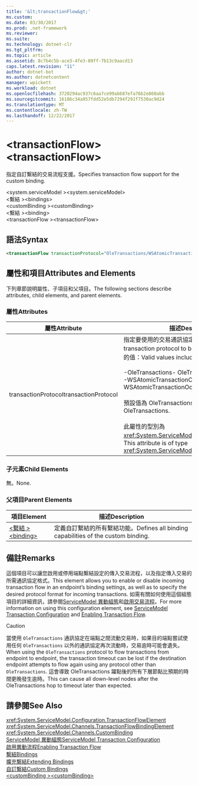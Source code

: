 ```yaml
---
title: '&lt;transactionFlow&gt;'
ms.custom: 
ms.date: 03/30/2017
ms.prod: .net-framework
ms.reviewer: 
ms.suite: 
ms.technology: dotnet-clr
ms.tgt_pltfrm: 
ms.topic: article
ms.assetid: 8c7b4c5b-ace3-4fe3-89ff-7b13c9aacd13
caps.latest.revision: "11"
author: dotnet-bot
ms.author: dotnetcontent
manager: wpickett
ms.workload: dotnet
ms.openlocfilehash: 3720294ac937c6aa7ce99ab687efa76b2e860abb
ms.sourcegitcommit: 16186c34a957fdd52e5db7294f291f7530ac9d24
ms.translationtype: MT
ms.contentlocale: zh-TW
ms.lasthandoff: 12/22/2017
---
```

# <a name="lttransactionflowgt"></a><span data-ttu-id="a149b-102">&lt;transactionFlow&gt;</span><span class="sxs-lookup"><span data-stu-id="a149b-102">&lt;transactionFlow&gt;</span></span>
<span data-ttu-id="a149b-103">指定自訂繫結的交易流程支援。</span><span class="sxs-lookup"><span data-stu-id="a149b-103">Specifies transaction flow support for the custom binding.</span></span>  
  
 <span data-ttu-id="a149b-104">\<system.serviceModel ></span><span class="sxs-lookup"><span data-stu-id="a149b-104">\<system.serviceModel></span></span>  
<span data-ttu-id="a149b-105">\<繫結 ></span><span class="sxs-lookup"><span data-stu-id="a149b-105">\<bindings></span></span>  
<span data-ttu-id="a149b-106">\<customBinding ></span><span class="sxs-lookup"><span data-stu-id="a149b-106">\<customBinding></span></span>  
<span data-ttu-id="a149b-107">\<繫結 ></span><span class="sxs-lookup"><span data-stu-id="a149b-107">\<binding></span></span>  
<span data-ttu-id="a149b-108">\<transactionFlow ></span><span class="sxs-lookup"><span data-stu-id="a149b-108">\<transactionFlow></span></span>  
  
## <a name="syntax"></a><span data-ttu-id="a149b-109">語法</span><span class="sxs-lookup"><span data-stu-id="a149b-109">Syntax</span></span>  
  
```xml  
<transactionFlow transactionProtocol="OleTransactions/WSAtomicTransactionOctober2004"/>  
```  
  
## <a name="attributes-and-elements"></a><span data-ttu-id="a149b-110">屬性和項目</span><span class="sxs-lookup"><span data-stu-id="a149b-110">Attributes and Elements</span></span>  
 <span data-ttu-id="a149b-111">下列章節說明屬性、子項目和父項目。</span><span class="sxs-lookup"><span data-stu-id="a149b-111">The following sections describe attributes, child elements, and parent elements.</span></span>  
  
### <a name="attributes"></a><span data-ttu-id="a149b-112">屬性</span><span class="sxs-lookup"><span data-stu-id="a149b-112">Attributes</span></span>  
  
|<span data-ttu-id="a149b-113">屬性</span><span class="sxs-lookup"><span data-stu-id="a149b-113">Attribute</span></span>|<span data-ttu-id="a149b-114">描述</span><span class="sxs-lookup"><span data-stu-id="a149b-114">Description</span></span>|  
|---------------|-----------------|  
|<span data-ttu-id="a149b-115">transactionProtocol</span><span class="sxs-lookup"><span data-stu-id="a149b-115">transactionProtocol</span></span>|<span data-ttu-id="a149b-116">指定要使用的交易通訊協定。</span><span class="sxs-lookup"><span data-stu-id="a149b-116">Specifies the transaction protocol to be used.</span></span> <span data-ttu-id="a149b-117">有效值包括以下的值：</span><span class="sxs-lookup"><span data-stu-id="a149b-117">Valid values include the following:</span></span><br /><br /> <span data-ttu-id="a149b-118">-OleTransactions</span><span class="sxs-lookup"><span data-stu-id="a149b-118">-   OleTransactions</span></span><br /><span data-ttu-id="a149b-119">-WSAtomicTransactionOctober2004</span><span class="sxs-lookup"><span data-stu-id="a149b-119">-   WSAtomicTransactionOctober2004</span></span><br /><br /> <span data-ttu-id="a149b-120">預設值為 OleTransactions。</span><span class="sxs-lookup"><span data-stu-id="a149b-120">The default is OleTransactions.</span></span><br /><br /> <span data-ttu-id="a149b-121">此屬性的型別為 <xref:System.ServiceModel.TransactionProtocol>。</span><span class="sxs-lookup"><span data-stu-id="a149b-121">This attribute is of type <xref:System.ServiceModel.TransactionProtocol>.</span></span>|  
  
### <a name="child-elements"></a><span data-ttu-id="a149b-122">子元素</span><span class="sxs-lookup"><span data-stu-id="a149b-122">Child Elements</span></span>  
 <span data-ttu-id="a149b-123">無。</span><span class="sxs-lookup"><span data-stu-id="a149b-123">None.</span></span>  
  
### <a name="parent-elements"></a><span data-ttu-id="a149b-124">父項目</span><span class="sxs-lookup"><span data-stu-id="a149b-124">Parent Elements</span></span>  
  
|<span data-ttu-id="a149b-125">項目</span><span class="sxs-lookup"><span data-stu-id="a149b-125">Element</span></span>|<span data-ttu-id="a149b-126">描述</span><span class="sxs-lookup"><span data-stu-id="a149b-126">Description</span></span>|  
|-------------|-----------------|  
|[<span data-ttu-id="a149b-127">\<繫結 ></span><span class="sxs-lookup"><span data-stu-id="a149b-127">\<binding></span></span>](../../../../../docs/framework/misc/binding.md)|<span data-ttu-id="a149b-128">定義自訂繫結的所有繫結功能。</span><span class="sxs-lookup"><span data-stu-id="a149b-128">Defines all binding capabilities of the custom binding.</span></span>|  
  
## <a name="remarks"></a><span data-ttu-id="a149b-129">備註</span><span class="sxs-lookup"><span data-stu-id="a149b-129">Remarks</span></span>  
 <span data-ttu-id="a149b-130">這個項目可以讓您啟用或停用端點繫結設定的傳入交易流程，以及指定傳入交易的所需通訊協定格式。</span><span class="sxs-lookup"><span data-stu-id="a149b-130">This element allows you to enable or disable incoming transaction flow in an endpoint’s binding settings, as well as to specify the desired protocol format for incoming transactions.</span></span> <span data-ttu-id="a149b-131">如需有關如何使用這個組態項目的詳細資訊，請參閱[ServiceModel 異動組態](../../../../../docs/framework/wcf/feature-details/servicemodel-transaction-configuration.md)和[啟用交易流程](../../../../../docs/framework/wcf/feature-details/enabling-transaction-flow.md)。</span><span class="sxs-lookup"><span data-stu-id="a149b-131">For more information on using this configuration element, see [ServiceModel Transaction Configuration](../../../../../docs/framework/wcf/feature-details/servicemodel-transaction-configuration.md) and [Enabling Transaction Flow](../../../../../docs/framework/wcf/feature-details/enabling-transaction-flow.md).</span></span>  
  
> [!CAUTION]
>  <span data-ttu-id="a149b-132">當使用 `OleTransactions` 通訊協定在端點之間流動交易時，如果目的端點嘗試使用任何 `OleTransactions` 以外的通訊協定再次流動時，交易逾時可能會遺失。</span><span class="sxs-lookup"><span data-stu-id="a149b-132">When using the `OleTransactions` protocol to flow transactions from endpoint to endpoint, the transaction timeout can be lost if the destination endpoint attempts to flow again using any protocol other than `OleTransactions`.</span></span> <span data-ttu-id="a149b-133">這會導致 OleTransactions 躍點後的所有下層節點比預期的時間更晚發生逾時。</span><span class="sxs-lookup"><span data-stu-id="a149b-133">This can cause all down-level nodes after the OleTransactions hop to timeout later than expected.</span></span>  
  
## <a name="see-also"></a><span data-ttu-id="a149b-134">請參閱</span><span class="sxs-lookup"><span data-stu-id="a149b-134">See Also</span></span>  
 <xref:System.ServiceModel.Configuration.TransactionFlowElement>  
 <xref:System.ServiceModel.Channels.TransactionFlowBindingElement>  
 <xref:System.ServiceModel.Channels.CustomBinding>  
 [<span data-ttu-id="a149b-135">ServiceModel 異動組態</span><span class="sxs-lookup"><span data-stu-id="a149b-135">ServiceModel Transaction Configuration</span></span>](../../../../../docs/framework/wcf/feature-details/servicemodel-transaction-configuration.md)  
 [<span data-ttu-id="a149b-136">啟用異動流程</span><span class="sxs-lookup"><span data-stu-id="a149b-136">Enabling Transaction Flow</span></span>](../../../../../docs/framework/wcf/feature-details/enabling-transaction-flow.md)  
 [<span data-ttu-id="a149b-137">繫結</span><span class="sxs-lookup"><span data-stu-id="a149b-137">Bindings</span></span>](../../../../../docs/framework/wcf/bindings.md)  
 [<span data-ttu-id="a149b-138">擴充繫結</span><span class="sxs-lookup"><span data-stu-id="a149b-138">Extending Bindings</span></span>](../../../../../docs/framework/wcf/extending/extending-bindings.md)  
 [<span data-ttu-id="a149b-139">自訂繫結</span><span class="sxs-lookup"><span data-stu-id="a149b-139">Custom Bindings</span></span>](../../../../../docs/framework/wcf/extending/custom-bindings.md)  
 [<span data-ttu-id="a149b-140">\<customBinding ></span><span class="sxs-lookup"><span data-stu-id="a149b-140">\<customBinding></span></span>](../../../../../docs/framework/configure-apps/file-schema/wcf/custombinding.md)
